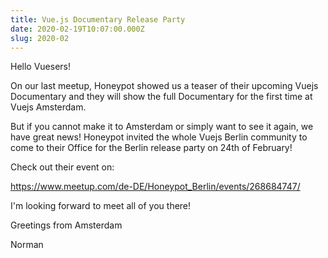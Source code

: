 ```yaml
---
title: Vue.js Documentary Release Party
date: 2020-02-19T10:07:00.000Z
slug: 2020-02
---
```


Hello Vuesers!

On our last meetup, Honeypot showed us a teaser of their upcoming Vuejs Documentary and they will show the full Documentary for the first time at Vuejs Amsterdam.

But if you cannot make it to Amsterdam or simply want to see it again, we have great news! Honeypot invited the whole Vuejs Berlin community to come to their Office for the Berlin release party on 24th of February!

Check out their event on:

https://www.meetup.com/de-DE/Honeypot_Berlin/events/268684747/

­I'm looking forward to meet all of you there!


Greetings from Amsterdam

Norman
